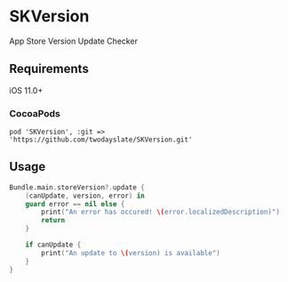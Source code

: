 # SKVersion

App Store Version Update Checker

## Requirements

iOS 11.0+

### CocoaPods

```
pod 'SKVersion', :git => 'https://github.com/twodayslate/SKVersion.git'
```

## Usage

``` swift
Bundle.main.storeVersion?.update {
	(canUpdate, version, error) in 
	guard error == nil else {
		print("An error has occured! \(error.localizedDescription)")
		return
	}

	if canUpdate {
		print("An update to \(version) is available")
	}
}
```
